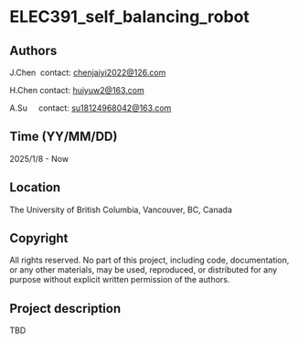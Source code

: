 # ELEC391_self_balancing_robot
## Authors
J.Chen&nbsp;  contact: chenjaiyi2022@126.com 

H.Chen  contact: huiyuw2@163.com

A.Su &nbsp;&nbsp;&nbsp; contact: su18124968042@163.com
## Time (YY/MM/DD)
2025/1/8 - Now
## Location
The University of British Columbia, Vancouver, BC, Canada
## Copyright
All rights reserved. No part of this project, including code, documentation, or any other materials, may be used, reproduced, or distributed for any purpose without explicit written permission of the authors.
## Project description
TBD
